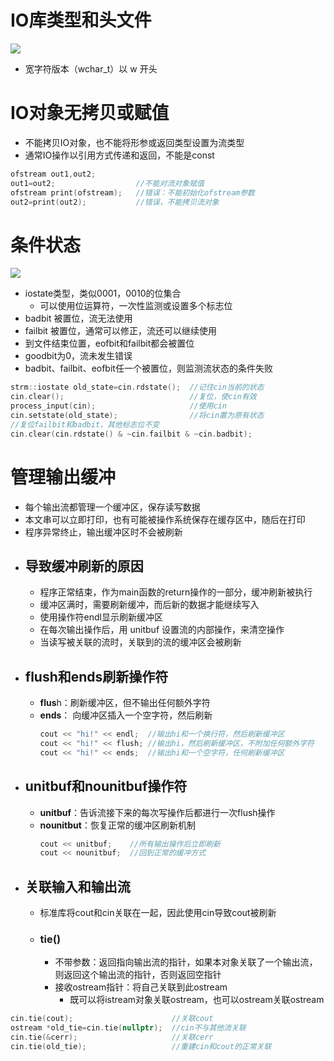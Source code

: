 # IO库类型和头文件
![](images/2024-01-15-13-57-17.png)
- 宽字符版本（wchar_t）以 w 开头

# IO对象无拷贝或赋值
- 不能拷贝IO对象，也不能将形参或返回类型设置为流类型
- 通常IO操作以引用方式传递和返回，不能是const
```c++
ofstream out1,out2;
out1=out2;                  //不能对流对象赋值
ofstream print(ofstream);   //错误：不能初始化ofstream参数
out2=print(out2);           //错误，不能拷贝流对象
```

# 条件状态
![](images/2024-01-15-14-11-24.png)
- iostate类型，类似0001，0010的位集合
  - 可以使用位运算符，一次性监测或设置多个标志位
- badbit 被置位，流无法使用
- failbit 被置位，通常可以修正，流还可以继续使用
- 到文件结束位置，eofbit和failbit都会被置位
- goodbit为0，流未发生错误
- badbit、failbit、eofbit任一个被置位，则监测流状态的条件失败
```c++
strm::iostate old_state=cin.rdstate();  //记住cin当前的状态
cin.clear();                            //复位，使cin有效
process_input(cin);                     //使用cin
cin.setstate(old_state);                //将cin置为原有状态
//复位failbit和badbit，其他标志位不变
cin.clear(cin.rdstate() & ~cin.failbit & ~cin.badbit);
```

# 管理输出缓冲
- 每个输出流都管理一个缓冲区，保存读写数据
- 本文串可以立即打印，也有可能被操作系统保存在缓存区中，随后在打印
- 程序异常终止，输出缓冲区时不会被刷新
- ## 导致缓冲刷新的原因
  - 程序正常结束，作为main函数的return操作的一部分，缓冲刷新被执行
  - 缓冲区满时，需要刷新缓冲，而后新的数据才能继续写入
  - 使用操作符endl显示刷新缓冲区
  - 在每次输出操作后，用 unitbuf 设置流的内部操作，来清空操作
  - 当读写被关联的流时，关联到的流的缓冲区会被刷新
- ## flush和ends刷新操作符
  - **flus**h：刷新缓冲区，但不输出任何额外字符
  - **ends**： 向缓冲区插入一个空字符，然后刷新
    ```c++
    cout << "hi!" << endl;  //输出hi和一个换行符，然后刷新缓冲区
    cout << "hi!" << flush; //输出hi，然后刷新缓冲区，不附加任何额外字符
    cout << "hi!" << ends;  //输出hi和一个空字符，任何刷新缓冲区
    ```
- ## unitbuf和nounitbuf操作符
  - **unitbuf**：告诉流接下来的每次写操作后都进行一次flush操作
  - **nounitbut**：恢复正常的缓冲区刷新机制
    ```c++
    cout << unitbuf;    //所有输出操作后立即刷新
    cout << nounitbuf;  //回到正常的缓冲方式
    ```
- ## 关联输入和输出流
  - 标准库将cout和cin关联在一起，因此使用cin导致cout被刷新
  - ### tie()
    - 不带参数：返回指向输出流的指针，如果本对象关联了一个输出流，则返回这个输出流的指针，否则返回空指针
    - 接收ostream指针：将自己关联到此ostream
      - 既可以将istream对象关联ostream，也可以ostream关联ostream
```c++
cin.tie(cout);                      //关联cout
ostream *old_tie=cin.tie(nullptr);  //cin不与其他流关联
cin.tie(&cerr);                     //关联cerr
cin.tie(old_tie);                   //重建cin和cout的正常关联
```